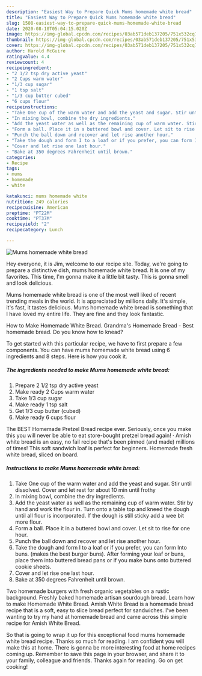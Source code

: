 ```yaml
---
description: "Easiest Way to Prepare Quick Mums homemade white bread"
title: "Easiest Way to Prepare Quick Mums homemade white bread"
slug: 1508-easiest-way-to-prepare-quick-mums-homemade-white-bread
date: 2020-08-10T05:04:15.020Z
image: https://img-global.cpcdn.com/recipes/03ab571deb137205/751x532cq70/mums-homemade-white-bread-recipe-main-photo.jpg
thumbnail: https://img-global.cpcdn.com/recipes/03ab571deb137205/751x532cq70/mums-homemade-white-bread-recipe-main-photo.jpg
cover: https://img-global.cpcdn.com/recipes/03ab571deb137205/751x532cq70/mums-homemade-white-bread-recipe-main-photo.jpg
author: Harold McGuire
ratingvalue: 4.4
reviewcount: 4
recipeingredient:
- "2 1/2 tsp dry active yeast"
- "2 Cups warm water"
- "1/3 cup sugar"
- "1 tsp salt"
- "1/3 cup butter cubed"
- "6 cups flour"
recipeinstructions:
- "Take One cup of the warm water and add the yeast and sugar. Stir until dissolved. Cover and let rest for about 10 min until frothy"
- "In mixing bowl, combine the dry ingredients."
- "Add the yeast water as well as the remaining cup of warm water. Stir by hand and work the flour in. Turn onto a table top and kneed the dough until all flour is incorporated. If the dough is still sticky add a wee bit more flour."
- "Form a ball. Place it in a buttered bowl and cover. Let sit to rise for one hour."
- "Punch the ball down and recover and let rise another hour."
- "Take the dough and form I to a loaf or if you prefer, you can form Into buns. (makes the best burger buns). After forming your loaf or buns, place them into buttered bread pans or if you make buns onto buttered cookie sheets."
- "Cover and let rise one last hour."
- "Bake at 350 degrees Fahrenheit until brown."
categories:
- Recipe
tags:
- mums
- homemade
- white

katakunci: mums homemade white 
nutrition: 249 calories
recipecuisine: American
preptime: "PT22M"
cooktime: "PT37M"
recipeyield: "2"
recipecategory: Lunch

---
```



![Mums homemade white bread](https://img-global.cpcdn.com/recipes/03ab571deb137205/751x532cq70/mums-homemade-white-bread-recipe-main-photo.jpg)

Hey everyone, it is Jim, welcome to our recipe site. Today, we're going to prepare a distinctive dish, mums homemade white bread. It is one of my favorites. This time, I'm gonna make it a little bit tasty. This is gonna smell and look delicious.

Mums homemade white bread is one of the most well liked of recent trending meals in the world. It is appreciated by millions daily. It's simple, it's fast, it tastes delicious. Mums homemade white bread is something that I have loved my entire life. They are fine and they look fantastic.

How to Make Homemade White Bread. Grandma&#39;s Homemade Bread - Best homemade bread. Do you know how to knead?


To get started with this particular recipe, we have to first prepare a few components. You can have mums homemade white bread using 6 ingredients and 8 steps. Here is how you cook it.

<!--inarticleads1-->

##### The ingredients needed to make Mums homemade white bread:

1. Prepare 2 1/2 tsp dry active yeast
1. Make ready 2 Cups warm water
1. Take 1/3 cup sugar
1. Make ready 1 tsp salt
1. Get 1/3 cup butter (cubed)
1. Make ready 6 cups flour


The BEST Homemade Pretzel Bread recipe ever. Seriously, once you make this you will never be able to eat store-bought pretzel bread again! · Amish white bread is an easy, no fail recipe that&#39;s been pinned (and made) millions of times! This soft sandwich loaf is perfect for beginners. Homemade fresh white bread, sliced on board. 

<!--inarticleads2-->

##### Instructions to make Mums homemade white bread:

1. Take One cup of the warm water and add the yeast and sugar. Stir until dissolved. Cover and let rest for about 10 min until frothy
1. In mixing bowl, combine the dry ingredients.
1. Add the yeast water as well as the remaining cup of warm water. Stir by hand and work the flour in. Turn onto a table top and kneed the dough until all flour is incorporated. If the dough is still sticky add a wee bit more flour.
1. Form a ball. Place it in a buttered bowl and cover. Let sit to rise for one hour.
1. Punch the ball down and recover and let rise another hour.
1. Take the dough and form I to a loaf or if you prefer, you can form Into buns. (makes the best burger buns). After forming your loaf or buns, place them into buttered bread pans or if you make buns onto buttered cookie sheets.
1. Cover and let rise one last hour.
1. Bake at 350 degrees Fahrenheit until brown.


Two homemade burgers with fresh organic vegetables on a rustic background. Freshly baked homemade artisan sourdough bread. Learn how to make Homemade White Bread. Amish White Bread is a homemade bread recipe that is a soft, easy to slice bread perfect for sandwiches. I&#39;ve been wanting to try my hand at homemade bread and came across this simple recipe for Amish White Bread. 

So that is going to wrap it up for this exceptional food mums homemade white bread recipe. Thanks so much for reading. I am confident you will make this at home. There is gonna be more interesting food at home recipes coming up. Remember to save this page in your browser, and share it to your family, colleague and friends. Thanks again for reading. Go on get cooking!
